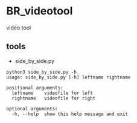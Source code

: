 # BR_videotool
video tool

## tools
- side_by_side.py 
```commandline
python3 side_by_side.py -h
usage: side_by_side.py [-h] leftname rightname

positional arguments:
  leftname    videofile for left
  rightname   videofile for right

optional arguments:
  -h, --help  show this help message and exit
```